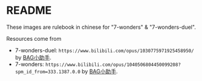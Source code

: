 # README

These images are rulebook in chinese for "7-wonders" & "7-wonders-duel".

Resources come from 
- 7-wonders-duel: `https://www.bilibili.com/opus/1030775971925458950/` by [BAG小助手](https://space.bilibili.com/476192181?spm_id_from=333.1369.opus.module_author_name.click).
- 7-wonders: `https://www.bilibili.com/opus/1040506804450099208?spm_id_from=333.1387.0.0`  by [BAG小助手](https://space.bilibili.com/476192181?spm_id_from=333.1369.opus.module_author_name.click).
